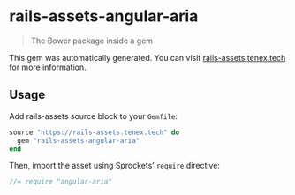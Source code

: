 # rails-assets-angular-aria

> The Bower package inside a gem

This gem was automatically generated. You can visit [rails-assets.tenex.tech](https://rails-assets.tenex.tech) for more information.

## Usage

Add rails-assets source block to your `Gemfile`:

```ruby
source "https://rails-assets.tenex.tech" do
  gem "rails-assets-angular-aria"
end

```

Then, import the asset using Sprockets’ `require` directive:

```js
//= require "angular-aria"
```
